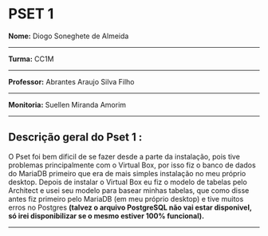 # PSET 1

**Nome:** Diogo Soneghete de Almeida
***
**Turma:** CC1M
***
**Professor:** Abrantes Araujo Silva Filho
***
**Monitoria:** Suellen Miranda Amorim
***
## Descrição geral do Pset 1 :
O Pset foi bem dificil de se fazer desde a parte da instalação, pois tive problemas principalmente com o Virtual Box, por isso fiz o banco de dados do MariaDB primeiro que era de mais simples instalação no meu próprio desktop.
Depois de instalar o Virtual Box eu fiz o modelo de tabelas pelo Architect e usei seu modelo para basear minhas tabelas, que como disse antes fiz primeiro pelo MariaDB (em meu próprio desktop) e tive muitos erros no Postgres **(talvez o arquivo PostgreSQL não vai estar disponivel, só irei disponibilizar se o mesmo estiver 100% funcional).**
***
